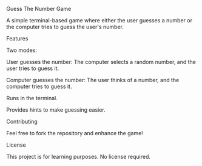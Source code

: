 Guess The Number Game

A simple terminal-based game where either the user guesses a number or the computer tries to guess the user's number.

Features

Two modes:

User guesses the number: The computer selects a random number, and the user tries to guess it.

Computer guesses the number: The user thinks of a number, and the computer tries to guess it.

Runs in the terminal.

Provides hints to make guessing easier.

Contributing

Feel free to fork the repository and enhance the game!

License

This project is for learning purposes. No license required.
